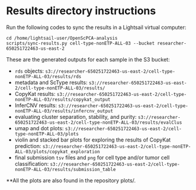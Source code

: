 # Results directory instructions

Run the following codes to sync the results in a Lightsail virtual computer:

```         
cd /home/lightsail-user/OpenScPCA-analysis
scripts/sync-results.py cell-type-nonETP-ALL-03 --bucket researcher-650251722463-us-east-2
```

These are the generated outputs for each sample in the S3 bucket:

-   `rds` objects: `s3://researcher-650251722463-us-east-2/cell-type-nonETP-ALL-03/results/rds`
-   metadata and ScType results: `s3://researcher-650251722463-us-east-2/cell-type-nonETP-ALL-03/results/`
-   CopyKat results: `s3://researcher-650251722463-us-east-2/cell-type-nonETP-ALL-03/results/copykat_output`
-   InferCNV results: `s3://researcher-650251722463-us-east-2/cell-type-nonETP-ALL-03/results/infercnv_output`
-   evaluating cluster separation, stability, and purity: `s3://researcher-650251722463-us-east-2/cell-type-nonETP-ALL-03/results/evalClus`
-   umap and dot plots: `s3://researcher-650251722463-us-east-2/cell-type-nonETP-ALL-03/plots`
-   violin and stacked bar plots for exploring the results of CopyKat prediction: `s3://researcher-650251722463-us-east-2/cell-type-nonETP-ALL-03/plots/copykat_exploration`
-   final submission `tsv` files and `png` for cell type and/or tumor cell classification: `s3://researcher-650251722463-us-east-2/cell-type-nonETP-ALL-03/results/submission_table`

\*\*All the plots are also found in the repository plots/.
